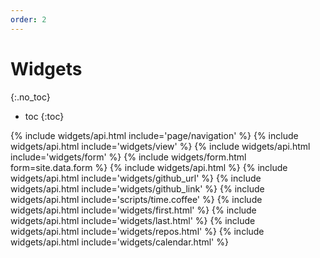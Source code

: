 ```yaml
---
order: 2
---
```

# Widgets
{:.no_toc}
- toc
{:toc}

{% include widgets/api.html include='page/navigation' %}
{% include widgets/api.html include='widgets/view' %}
{% include widgets/api.html include='widgets/form' %}
{% include widgets/form.html form=site.data.form %}
{% include widgets/api.html %}
{% include widgets/api.html include='widgets/github_url' %}
{% include widgets/api.html include='widgets/github_link' %}
{% include widgets/api.html include='scripts/time.coffee' %}
{% include widgets/api.html include='widgets/first.html' %}
{% include widgets/api.html include='widgets/last.html' %}
{% include widgets/api.html include='widgets/repos.html' %}
{% include widgets/api.html include='widgets/calendar.html' %}